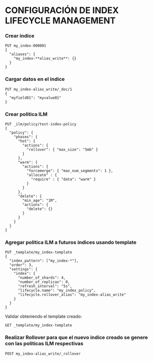 # CONFIGURACIÓN DE INDEX LIFECYCLE MANAGEMENT


### Crear indice
```
PUT my_index-000001
{
  "aliases": {
    "my_index-**alias_write**: {}
  }
}
```

### Cargar datos en el indice
```
PUT my_index-alias_write/_doc/1
{
  "myfield01": "myvalue01"
}
```

### Crear politica ILM 
```
PUT _ilm/policy/test-index-policy
{
  "policy": {
    "phases": {
      "hot": {
        "actions": {
          "rollover": { "max_size": "5mb" }
        }
      },
      "warm": {
        "actions": {
          "forcemerge": { "max_num_segments": 1 },
          "allocate" : {
            "require" : { "data": "warm" }
          }
        }
      },
      "delete": {
        "min_age": "1M",
        "actions": {
          "delete": {}
        }
      }
    }
  }
}
```

### Agregar politica ILM a futuros indices usando template
```
PUT _template/my_index-template
{
  "index_pattern": ["my_index-*"],
  "order": 3,
  "settings": {
    "index": {
      "number_of_shards": 4,
      "number_of_replicas": 0,
      "refresh_interval": "5s",
      "lifecycle.name": "my_index_policy",
      "lifecycle.rollover_alias": "my_index-alias_write"
    }
  }
}
```
Validar obteniendo el template creado:
```
GET _template/my_index-template
```

### Realizar Rollover para que el nuevo indice creado se genere con las politicas ILM respectivas
```
POST my_index-alias_write/_rollover
```
